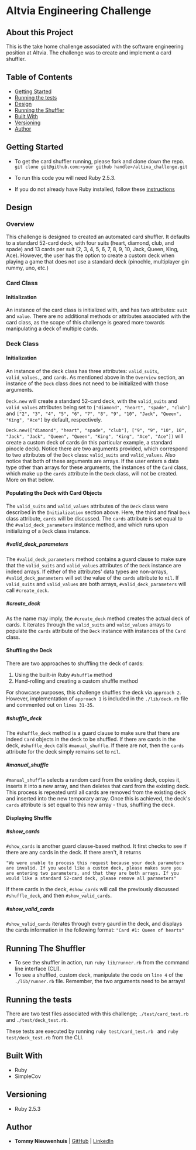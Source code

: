 # Altvia Engineering Challenge

## About this Project
This is the take home challenge associated with the software engineering position at Altvia. The challenge was to create and implement a card shuffler.

## Table of Contents

  - [Getting Started](#getting-started)
  - [Running the tests](#running-the-tests)
  - [Design](#design)
  - [Running the Shuffler](#running-the-shuffler)
  - [Built With](#built-with)
  - [Versioning](#versioning)
  - [Author](#author)

## Getting Started

- To get the card shuffler running, please fork and clone down the repo.
`git clone git@github.com:<your github handle>/altiva_challenge.git`

- To run this code you will need Ruby 2.5.3.

- If you do not already have Ruby installed, follow these [instructions](https://www.ruby-lang.org/en/documentation/installation/)

## Design

### Overview

This challenge is designed to created an automated card shuffler. It defaults to a standard 52-card deck, with four suits (heart, diamond, club, and spade) and 13 cards per suit (2, 3, 4, 5, 6, 7, 8, 9, 10, Jack, Queen, King, Ace). However, the user has the option to create a custom deck when playing a game that does not use a standard deck (pinochle, multiplayer gin rummy, uno, etc.)

### Card Class
#### Initialization
An instance of the card class is initialized with, and has two attributes: `suit` and `value`. There are no additional methods or attributes associated with the card class, as the scope of this challenge is geared more towards manipulating a deck of multiple cards.

### Deck Class  
#### Initialization
An instance of the deck class has three attributes: `valid_suits`, `valid_values,`, and `cards`. As mentioned above in the `Overview` section, an instance of the `Deck` class does not need to be initialized with those arguments.

`Deck.new` will create a standard 52-card deck, with the `valid_suits` and `valid_values` attributes being set to `["diamond", "heart", "spade", "club"]` and `["2", "3", "4", "5", "6", "7", "8", "9", "10", "Jack", "Queen", "King", "Ace"]` by default, respectively.

`Deck.new(["diamond", "heart", "spade", "club"], ["9", "9", "10", 10", "Jack", "Jack", "Queen", "Queen", "King", "King", "Ace", "Ace"])` will create a custom deck of cards (in this particular example, a standard pinocle deck). Notice there are two arguments provided, which correspond to two attributes of the `Deck` class: `valid_suits` and `valid_values`. Also notice that both of these arguments are arrays. If the user enters a data type other than arrays for these arguments, the instances of the `Card` class, which make up the `cards` attribute in the `Deck` class, will not be created. More on that below.

#### Populating the Deck with Card Objects
The `valid_suits` and `valid_values` attributes of the `Deck` class were described in the `Initialization` section above. Here, the third and final `Deck` class attribute, `cards` will be discussed. The `cards` attribute is set equal to the `#valid_deck_parameters` instance method, and which runs upon initializing of a `Deck` class instance.

##### #valid_deck_parameters
The `#valid_deck_parameters` method contains a guard clause to make sure that the `valid_suits` and `valid_values` attributes of the `Deck` instance are indeed arrays. If either of the attributes' data types are non-arrays, `#valid_deck_parameters` will set the value of the `cards` attribute to `nil`. If `valid_suits` and `valid_values` are both arrays, `#valid_deck_parameters` will call `#create_deck`.

##### #create_deck
As the name may imply, the `#create_deck` method creates the actual deck of cards. It iterates through the `valid_suits` and `valid_values` arrays to populate the `cards` attribute of the `Deck` instance with instances of the `Card` class.

#### Shuffling the Deck
There are two approaches to shuffling the deck of cards:
1. Using the built-in Ruby `#shuffle` method
1. Hand-rolling and creating a custom shuffle method

For showcase purposes, this challenge shuffles the deck via `approach 2`. However, implementation of `approach 1` is included in the `./lib/deck.rb` file and commented out on `lines 31-35`.

##### #shuffle_deck
The `#shuffle_deck` method is a guard clause to make sure that there are indeed `Card` objects in the deck to be shuffled. If there are cards in the deck, `#shuffle_deck` calls `#manual_shuffle`. If there are not, then the `cards` attribute for the deck simply remains set to `nil`.

##### #manual_shuffle
`#manual_shuffle` selects a random card from the existing deck, copies it, inserts it into a new array, and then deletes that card from the existing deck. This process is repeated until all cards are removed from the existing deck and inserted into the new temporary array. Once this is achieved, the deck's `cards` attribute is set equal to this new array - thus, shuffling the deck.

#### Displaying Shuffle
##### #show_cards
`#show_cards` is another guard clause-based method. It first checks to see if there are any cards in the deck. If there aren't, it returns
```
"We were unable to process this request because your deck parameters are invalid. If you would like a custom deck, please makes sure you are entering two parameters, and that they are both arrays. If you would like a standard 52-card deck, please remove all parameters"
```
If there cards in the deck, `#show_cards` will call the previously discussed `#shuffle_deck`, and then `#show_valid_cards`.

##### #show_valid_cards
`#show_valid_cards` iterates through every gaurd in the deck, and displays the cards information in the following format:
`"Card #1: Queen of hearts"`

## Running The Shuffler

- To see the shuffler in action, run `ruby lib/runner.rb` from the command line interface (CLI).
- To see a shuffled, custom deck, manipulate the code on `line 4` of the `./lib/runner.rb` file. Remember, the two arguments need to be arrays!

## Running the tests
There are two test files associated with this challenge; `./test/card_test.rb` and `./test/deck_test.rb`.

These tests are executed by running `ruby test/card_test.rb ` and `ruby test/deck_test.rb` from the CLI.

## Built With
- Ruby
- SimpleCov

## Versioning
- Ruby 2.5.3

## Author
- **Tommy Nieuwenhuis**
|  [GitHub](https://github.com/tsnieuwen) |
    [LinkedIn](https://www.linkedin.com/in/thomasnieuwenhuis/)
